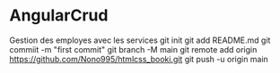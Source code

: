 # AngularCrud
Gestion des employes avec les services
git init
git add README.md
git commiit -m "first commit"
git branch -M main
git remote add origin https://github.com/Nono995/htmlcss_booki.git
git push -u origin main
